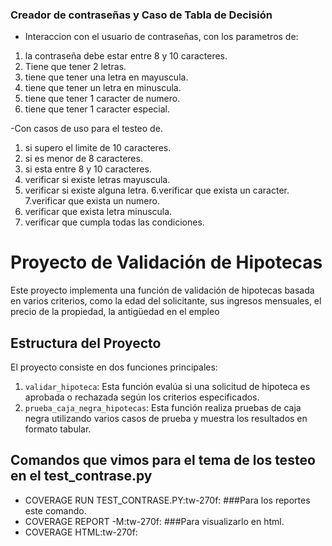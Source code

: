### Creador de contraseñas y Caso de Tabla de Decisión

- Interaccion con el usuario de contraseñas, con los parametros de:

1. la contraseña debe estar entre 8 y 10 caracteres.
2. Tiene que tener 2 letras.
3. tiene que tener una letra en mayuscula.
4. tiene que tener un letra en minuscula.
5. tiene que tener 1 caracter de numero.
6. tiene que tener 1 caracter especial.

-Con casos de uso para el testeo de.

1. si supero el limite de 10 caracteres.
2. si es menor de 8 caracteres.
3. si esta entre 8 y 10 caracteres.
4. verificar si existe letras mayuscula.
5. verificar si existe alguna letra.
6.verificar que exista un caracter.
7.verificar que exista un numero.
8. verificar que exista letra minuscula.
9. verificar que cumpla todas las condiciones.


# Proyecto de Validación de Hipotecas

Este proyecto implementa una función de validación de hipotecas basada en varios criterios, como la edad del solicitante, sus ingresos mensuales, el precio de la propiedad, la antigüedad en el empleo

## Estructura del Proyecto

El proyecto consiste en dos funciones principales:

1. `validar_hipoteca`: Esta función evalúa si una solicitud de hipoteca es aprobada o rechazada según los criterios especificados.
2. `prueba_caja_negra_hipotecas`: Esta función realiza pruebas de caja negra utilizando varios casos de prueba y muestra los resultados en formato tabular.

## Comandos que vimos para el tema de los testeo en el test_contrase.py

- COVERAGE RUN TEST_CONTRASE.PY:tw-270f:
###Para los reportes este comando.
- COVERAGE REPORT -M:tw-270f:
###Para visualizarlo en html.
- COVERAGE HTML:tw-270f:
